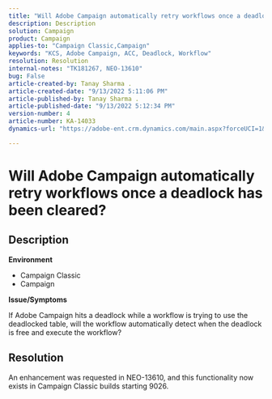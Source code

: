 ```yaml
---
title: "Will Adobe Campaign automatically retry workflows once a deadlock has been cleared?"
description: Description
solution: Campaign
product: Campaign
applies-to: "Campaign Classic,Campaign"
keywords: "KCS, Adobe Campaign, ACC, Deadlock, Workflow"
resolution: Resolution
internal-notes: "TK181267, NEO-13610"
bug: False
article-created-by: Tanay Sharma .
article-created-date: "9/13/2022 5:11:06 PM"
article-published-by: Tanay Sharma .
article-published-date: "9/13/2022 5:12:34 PM"
version-number: 4
article-number: KA-14033
dynamics-url: "https://adobe-ent.crm.dynamics.com/main.aspx?forceUCI=1&pagetype=entityrecord&etn=knowledgearticle&id=33c2550b-8733-ed11-9db1-002248086735"

---
```

# Will Adobe Campaign automatically retry workflows once a deadlock has been cleared?

## Description


<b>Environment</b>

- Campaign Classic
- Campaign




<b>Issue/Symptoms</b>

If Adobe Campaign hits a deadlock while a workflow is trying to use the deadlocked table, will the workflow automatically detect when the deadlock is free and execute the workflow?

## Resolution


An enhancement was requested in NEO-13610, and this functionality now exists in Campaign Classic builds starting 9026.

